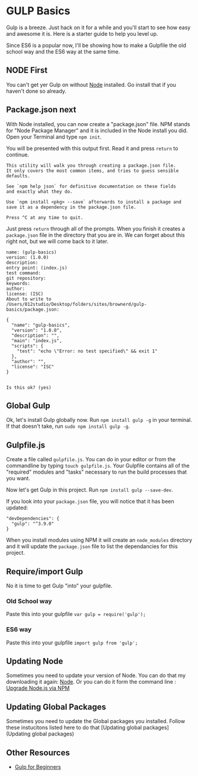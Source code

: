 # GULP Basics

Gulp is a breeze. Just hack on it for a while and you'll start to see how easy and awesome it is. Here is a starter guide to help you level up.

Since ES6 is a popular now, I'll be showing how to make a Gulpfile the old school way and the ES6 way at the same time.

## NODE First
You can't get yer Gulp on without [Node](https://nodejs.org/en/) installed. Go install that if you haven't done so already.

## Package.json next
With Node installed, you can now create a "package.json" file. NPM stands for "Node Package Manager" and it is included in the Node install you did. Open your Terminal and type `npm init`.

You will be presented with this output first. Read it and press `return` to continue.

```
This utility will walk you through creating a package.json file.
It only covers the most common items, and tries to guess sensible defaults.

See `npm help json` for definitive documentation on these fields
and exactly what they do.

Use `npm install <pkg> --save` afterwards to install a package and
save it as a dependency in the package.json file.

Press ^C at any time to quit.
```

Just press `return` through all of the prompts. When you finish it creates a `package.json` file in the directory that you are in. We can forget about this right not, but we will come back to it later.
```
name: (gulp-basics)
version: (1.0.0)
description:
entry point: (index.js)
test command:
git repository:
keywords:
author:
license: (ISC)
About to write to /Users/812studio/Desktop/folders/sites/brownerd/gulp-basics/package.json:

{
  "name": "gulp-basics",
  "version": "1.0.0",
  "description": "",
  "main": "index.js",
  "scripts": {
    "test": "echo \"Error: no test specified\" && exit 1"
  },
  "author": "",
  "license": "ISC"
}


Is this ok? (yes)
```

## Global Gulp
Ok, let's install Gulp globally now. Run `npm install gulp -g` in your terminal. If that doesn't take, run `sudo npm install gulp -g`.


## Gulpfile.js
Create a file called `gulpfile.js`. You can do in your editor or from the commandline by typing `touch gulpfile.js`. Your Gulpfile contains all of the "required" modules and "tasks" necessary to run the build processes that you want.

Now let's get Gulp in this project. Run `npm install gulp --save-dev`.

If you look into your `package.json` file, you will notice that it has been updated:

```
"devDependencies": {
  "gulp": "^3.9.0"
}
```
When you install modules using NPM it will create an `node_modules` directory and it will update the `package.json` file to list the dependancies for this project.

## Require/import Gulp
No it is time to get Gulp "into" your gulpfile.

### Old School way
Paste this into your gulpfile `var gulp = require('gulp');`


### ES6 way
Paste this into your gulpfile `import gulp from 'gulp';`

## Updating Node
Sometimes you need to update your version of Node. You can do that my downloading it again: [Node](https://nodejs.org/en/). Or you can do it form the command line : [Upgrade Node.js via NPM](http://davidwalsh.name/upgrade-nodejs)

## Updating Global Packages
Sometimes you need to update the Global packages you installed. Follow these instucitons listed here to do that [Updating global packages](Updating global packages)


## Other Resources
- [Gulp for Beginners](https://css-tricks.com/gulp-for-beginners/)
